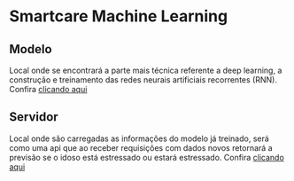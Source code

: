 # Smartcare Machine Learning
## Modelo
Local onde se encontrará a parte mais técnica referente a deep learning, a construção e treinamento das redes neurais artificiais recorrentes (RNN). Confira [clicando aqui](https://github.com/Unilasalle-SmartCare/smartcare-machinelearning/tree/master/modelo)

## Servidor
Local onde são carregadas as informações do modelo já treinado, será como uma api que ao receber requisições com dados novos retornará a previsão se o idoso está estressado ou estará estressado. Confira [clicando aqui](https://github.com/Unilasalle-SmartCare/smartcare-machinelearning/tree/master/server)

